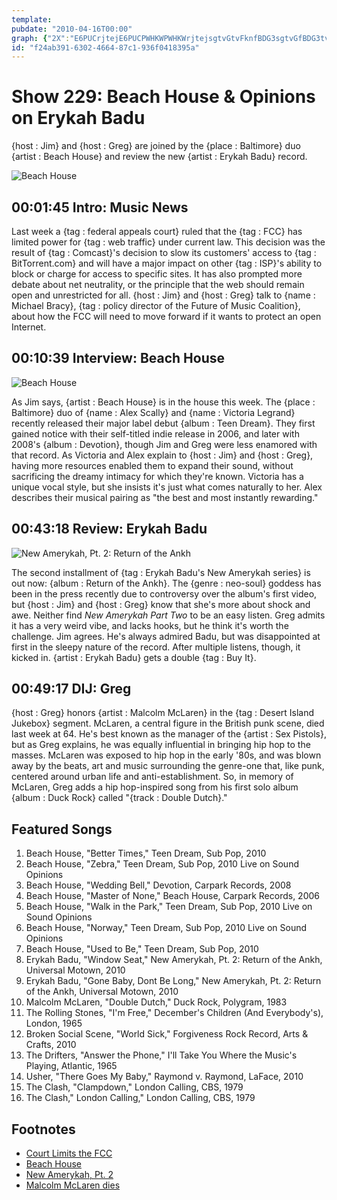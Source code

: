 ```yaml
---
template: 
pubdate: "2010-04-16T00:00"
graph: {"2X":"E6PUCrjtejE6PUCPWHKWPWHKWrjtejsgtvGtvFknfBDG3sgtvGfBDG3tvFknUjReUZDqMB","HR":"SQr7zq5mKySQr7zflY4S8Z11XSQr7z7Tnr2SQr7zSQr7zztgOpflY4Sq5mKy8Z11Xq5mKy","206":"BqPGHkDbSokDbSonEvNdBqPGHnEvNd97qipBqPGHBDoconEvNd97qipX6cfd97qipBHm1G","2A5":"BIkO4BKLV1BIkO4bvVfDBIkO4BJarYBKLV1qYVo9BKLV1bvVfD"}
id: "f24ab391-6302-4664-87c1-936f0418395a"
---
```






# Show 229: Beach House & Opinions on Erykah Badu

{host : Jim} and {host : Greg} are joined by the {place : Baltimore} duo {artist : Beach House} and review the new {artist : Erykah Badu} record.

![Beach House](https://static.soundopinions.org/images/2010/beachhouse.jpg)



## 00:01:45 Intro: Music News

Last week a {tag : federal appeals court} ruled that the {tag : FCC} has limited power for {tag : web traffic} under current law. This decision was the result of {tag : Comcast}'s decision to slow its customers' access to {tag : BitTorrent.com} and will have a major impact on other {tag : ISP}'s ability to block or charge for access to specific sites. It has also prompted more debate about net neutrality, or the principle that the web should remain open and unrestricted for all. {host : Jim} and {host : Greg} talk to {name : Michael Bracy}, {tag : policy director of the Future of Music Coalition}, about how the FCC will need to move forward if it wants to protect an open Internet.



## 00:10:39 Interview: Beach House

![Beach House](https://static.soundopinions.org/assets/229/HR0.jpg)

As Jim says, {artist : Beach House} is in the house this week. The {place : Baltimore} duo of {name : Alex Scally} and {name : Victoria Legrand} recently released their major label debut {album : Teen Dream}. They first gained notice with their self-titled indie release in 2006, and later with 2008's {album : Devotion}, though Jim and Greg were less enamored with that record. As Victoria and Alex explain to {host : Jim} and {host : Greg}, having more resources enabled them to expand their sound, without sacrificing the dreamy intimacy for which they're known. Victoria has a unique vocal style, but she insists it's just what comes naturally to her. Alex describes their musical pairing as "the best and most instantly rewarding."



## 00:43:18 Review: Erykah Badu

![New Amerykah, Pt. 2: Return of the Ankh](https://static.soundopinions.org/assets/229/2060.jpg)

The second installment of {tag : Erykah Badu's New Amerykah series} is out now: {album : Return of the Ankh}. The {genre : neo-soul} goddess has been in the press recently due to controversy over the album's first video, but {host : Jim} and {host : Greg} know that she's more about shock and awe. Neither find *New Amerykah Part Two* to be an easy listen. Greg admits it has a very weird vibe, and lacks hooks, but he think it's worth the challenge. Jim agrees. He's always admired Badu, but was disappointed at first in the sleepy nature of the record. After multiple listens, though, it kicked in. {artist : Erykah Badu} gets a double {tag : Buy It}.



## 00:49:17 DIJ: Greg

{host : Greg} honors {artist : Malcolm McLaren} in the {tag : Desert Island Jukebox} segment. McLaren, a central figure in the British punk scene, died last week at 64. He's best known as the manager of the {artist : Sex Pistols}, but as Greg explains, he was equally influential in bringing hip hop to the masses. McLaren was exposed to hip hop in the early '80s, and was blown away by the beats, art and music surrounding the genre-one that, like punk, centered around urban life and anti-establishment. So, in memory of McLaren, Greg adds a hip hop-inspired song from his first solo album {album : Duck Rock} called "{track : Double Dutch}."



## Featured Songs

1. Beach House, "Better Times," Teen Dream, Sub Pop, 2010
2. Beach House, "Zebra," Teen Dream, Sub Pop, 2010 Live on Sound Opinions
3. Beach House, "Wedding Bell," Devotion, Carpark Records, 2008
4. Beach House, "Master of None," Beach House, Carpark Records, 2006
5. Beach House, "Walk in the Park," Teen Dream, Sub Pop, 2010 Live on Sound Opinions
6. Beach House, "Norway," Teen Dream, Sub Pop, 2010 Live on Sound Opinions
7. Beach House, "Used to Be," Teen Dream, Sub Pop, 2010
8. Erykah Badu, "Window Seat," New Amerykah, Pt. 2: Return of the Ankh, Universal Motown, 2010
9. Erykah Badu, "Gone Baby, Dont Be Long," New Amerykah, Pt. 2: Return of the Ankh, Universal Motown, 2010
10. Malcolm McLaren, "Double Dutch," Duck Rock, Polygram, 1983
11. The Rolling Stones, "I'm Free," December's Children (And Everybody's), London, 1965
12. Broken Social Scene, "World Sick," Forgiveness Rock Record, Arts & Crafts, 2010
13. The Drifters, "Answer the Phone," I'll Take You Where the Music's Playing, Atlantic, 1965
14. Usher, "There Goes My Baby," Raymond v. Raymond, LaFace, 2010
15. The Clash, "Clampdown," London Calling, CBS, 1979
16. The Clash," London Calling," London Calling, CBS, 1979



## Footnotes

- [Court Limits the FCC](http://www.nytimes.com/2010/04/07/technology/07net.html)
- [Beach House](http://www.beachhousebaltimore.com/)
- [New Amerykah, Pt. 2](https://itunes.apple.com/us/album/new-amerykah-pt.-2-return/id361856072)
- [Malcolm McLaren dies](http://www.theguardian.com/music/2010/apr/08/malcolm-mclaren-dies-sex-pistols)